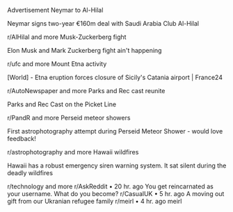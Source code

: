 Advertisement
Neymar to Al-Hilal

Neymar signs two-year €160m deal with Saudi Arabia Club Al-Hilal

r/AlHilal
and more
Musk-Zuckerberg fight

Elon Musk and Mark Zuckerberg fight ain't happening

r/ufc
and more
Mount Etna activity

[World] - Etna eruption forces closure of Sicily's Catania airport | France24

r/AutoNewspaper
and more
Parks and Rec cast reunite

Parks and Rec Cast on the Picket Line

r/PandR
and more
Perseid meteor showers

First astrophotography attempt during Perseid Meteor Shower - would love feedback!

r/astrophotography
and more
Hawaii wildfires

Hawaii has a robust emergency siren warning system. It sat silent during the deadly wildfires

r/technology
and more
r/AskReddit
•
20 hr. ago
You get reincarnated as your username. What do you become?
r/CasualUK
•
5 hr. ago
A moving out gift from our Ukranian refugee family
r/meirl
•
4 hr. ago
meirl